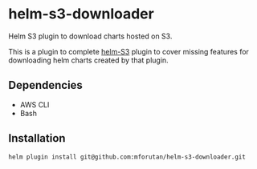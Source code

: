 # helm-s3-downloader
Helm S3 plugin to download charts hosted on S3.

This is a plugin to complete [helm-S3](https://github.com/hypnoglow/helm-s3) plugin to cover missing features for downloading helm charts created by that plugin.

## Dependencies

- AWS CLI
- Bash

## Installation

```
helm plugin install git@github.com:mforutan/helm-s3-downloader.git
```
